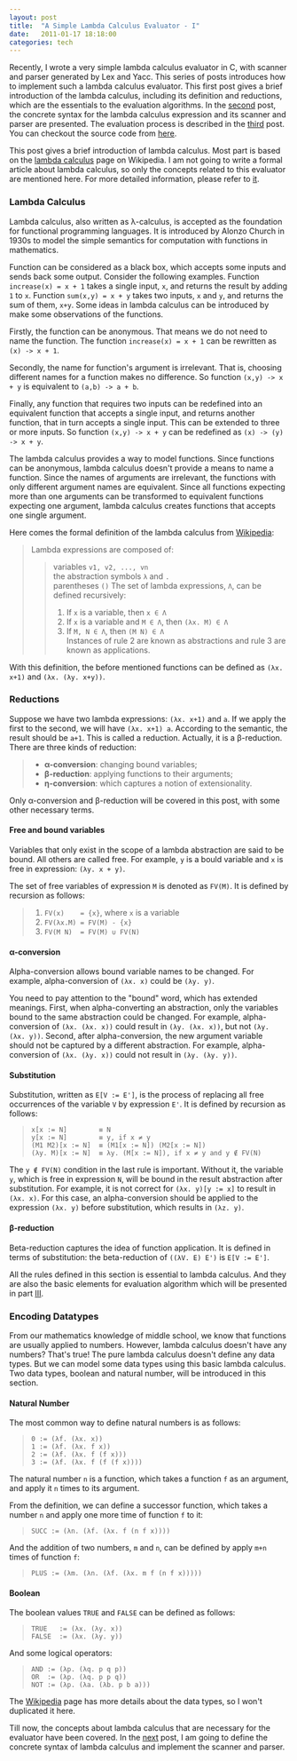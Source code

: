 ```yaml
---
layout: post
title:  "A Simple Lambda Calculus Evaluator - I"
date:   2011-01-17 18:18:00
categories: tech
---
```


Recently, I wrote a very simple lambda calculus evaluator in C, with scanner and parser generated by Lex and Yacc. This series of posts introduces how to implement such a lambda calculus evaluator. This first post gives a brief introduction of the lambda calculus, including its definition and reductions, which are the essentials to the evaluation algorithms. In the [second](/tech/2011/01/18/A-Simple-Lambda-Calculus-Evaluator-II.html) post, the concrete syntax for the lambda calculus expression and its scanner and parser are presented. The evaluation process is described in the [third](/tech/2011/01/19/A-Simple-Lambda-Calculus-Evaluator-III.html) post. You can checkout the source code from [here](https://github.com/magic003/lambda_calculus_evaluator).

This post gives a brief introduction of lambda calculus. Most part is based on the [lambda calculus](http://en.wikipedia.org/wiki/Lambda_calculus) page on Wikipedia. I am not going to write a formal article about lambda calculus, so only the concepts related to this evaluator are mentioned here. For more detailed information, please refer to [it](http://en.wikipedia.org/wiki/Lambda_calculus).

### Lambda Calculus

Lambda calculus, also written as λ-calculus, is accepted as the foundation for functional programming languages. It is introduced by Alonzo Church in 1930s to model the simple semantics for computation with functions in mathematics.

Function can be considered as a black box, which accepts some inputs and sends back some output. Consider the following examples. Function `increase(x) = x + 1` takes a single input, `x`, and returns the result by adding `1` to `x`. Function `sum(x,y) = x + y` takes two inputs, `x` and `y`, and returns the sum of them, `x+y`. Some ideas in lambda calculus can be introduced by make some observations of the functions.

Firstly, the function can be anonymous. That means we do not need to name the function. The function `increase(x) = x + 1` can be rewritten as `(x) -> x + 1`.

Secondly, the name for function's argument is irrelevant. That is, choosing different names for a function makes no difference. So function `(x,y) -> x + y` is equivalent to `(a,b) -> a + b`.

Finally, any function that requires two inputs can be redefined into an equivalent function that accepts a single input, and returns another function, that in turn accepts a single input. This can be extended to three or more inputs. So function `(x,y) -> x + y` can be redefined as `(x) -> (y) -> x + y`.

The lambda calculus provides a way to model functions. Since functions can be anonymous, lambda calculus doesn't provide a means to name a function. Since the names of arguments are irrelevant, the functions with only different argument names are equivalent. Since all functions expecting more than one arguments can be transformed to equivalent functions expecting one argument, lambda calculus creates functions that accepts one single argument.

Here comes the formal definition of the lambda calculus from [Wikipedia](http://en.wikipedia.org/wiki/Lambda_calculus):

> Lambda expressions are composed of:
> > variables `v1, v2, ..., vn`  
> > the abstraction symbols `λ` and `.`  
> > parentheses `()`
> The set of lambda expressions, `Λ`, can be defined recursively:
> > 1. If `x` is a variable, then `x ∈ Λ`  
> > 2. If `x` is a variable and `M ∈ Λ`, then `(λx. M) ∈ Λ`  
> > 3. If `M, N ∈ Λ`, then `(M N) ∈ Λ`  
> Instances of rule 2 are known as abstractions and rule 3 are known as applications.

With this definition, the before mentioned functions can be defined as `(λx. x+1)` and `(λx. (λy. x+y))`.

### Reductions

Suppose we have two lambda expressions: `(λx. x+1)` and `a`. If we apply the first to the second, we will have `(λx. x+1) a`. According to the semantic, the result should be `a+1`. This is called a reduction. Actually, it is a β-reduction. There are three kinds of reduction:

> * **α-conversion**: changing bound variables;
> * **β-reduction**: applying functions to their arguments;
> * **η-conversion**: which captures a notion of extensionality.

Only α-conversion and β-reduction will be covered in this post, with some other necessary terms.

#### Free and bound variables

Variables that only exist in the scope of a lambda abstraction are said to be bound. All others are called free. For example, `y` is a bould variable and `x` is free in expression: `(λy. x + y)`.

The set of free variables of expression `M` is denoted as `FV(M)`. It is defined by recursion as follows:

> 1. `FV(x)    = {x}`, where `x` is a variable
> 2. `FV(λx.M) = FV(M) - {x}`
> 3. `FV(M N)  = FV(M) ∪ FV(N)`
   
#### α-conversion

Alpha-conversion allows bound variable names to be changed. For example, alpha-conversion of `(λx. x)` could be `(λy. y)`.

You need to pay attention to the "bound" word, which has extended meanings. First, when alpha-converting an abstraction, only the variables bound to the same abstraction could be changed. For example, alpha-conversion of `(λx. (λx. x))` could result in `(λy. (λx. x))`, but not `(λy. (λx. y))`. Second, after alpha-conversion, the new argument variable should not be captured by a different abstraction. For example, alpha-conversion of `(λx. (λy. x))` could not result in `(λy. (λy. y))`.

#### Substitution

Substitution, written as `E[V := E']`, is the process of replacing all free occurrences of the variable `V` by expression `E'`. It is defined by recursion as follows:

> `x[x := N]        ≡ N`   
> `y[x := N]        ≡ y, if x ≠ y`   
> `(M1 M2)[x := N]  ≡ (M1[x := N]) (M2[x := N])`   
> `(λy. M)[x := N]  ≡ λy. (M[x := N]), if x ≠ y and y ∉ FV(N)`   

The `y ∉ FV(N)` condition in the last rule is important. Without it, the variable `y`, which is free in expression `N`, will be bound in the result abstraction after substitution. For example, it is not correct for `(λx. y)[y := x]` to result in `(λx. x)`. For this case, an alpha-conversion should be applied to the expression `(λx. y)` before substitution, which results in `(λz. y)`.

#### β-reduction

Beta-reduction captures the idea of function application. It is defined in terms of substitution: the beta-reduction of `((λV. E) E')` is `E[V := E']`.

All the rules defined in this section is essential to lambda calculus. And they are also the basic elements for evaluation algorithm which will be presented in part [III](/tech/2011/01/19/A-Simple-Lambda-Calculus-Evaluator-III.html).

### Encoding Datatypes

From our mathematics knowledge of middle school, we know that functions are usually applied to numbers. However, lambda calculus doesn't have any numbers? That's true! The pure lambda calculus doesn't define any data types. But we can model some data types using this basic lambda calculus. Two data types, boolean and natural number, will be introduced in this section.

#### Natural Number

The most common way to define natural numbers is as follows:

> `0 := (λf. (λx. x))`   
> `1 := (λf. (λx. f x))`   
> `2 := (λf. (λx. f (f x)))`   
> `3 := (λf. (λx. f (f (f x))))`   

The natural number `n` is a function, which takes a function `f` as an argument, and apply it `n` times to its argument.

From the definition, we can define a successor function, which takes a number `n` and apply one more time of function `f` to it:

> `SUCC := (λn. (λf. (λx. f (n f x))))`

And the addition of two numbers, `m` and `n`, can be defined by apply `m+n` times of function `f`:

> `PLUS := (λm. (λn. (λf. (λx. m f (n f x)))))`

#### Boolean

The boolean values `TRUE` and `FALSE` can be defined as follows:

> `TRUE   := (λx. (λy. x))`   
> `FALSE  := (λx. (λy. y))`   

And some logical operators:

> `AND := (λp. (λq. p q p))`   
> `OR  := (λp. (λq. p p q))`   
> `NOT := (λp. (λa. (λb. p b a)))`

The [Wikipedia](http://en.wikipedia.org/wiki/Lambda_calculus) page has more details about the data types, so I won't duplicated it here.

Till now, the concepts about lambda calculus that are necessary for the evaluator have been covered. In the [next](/tech/2011/01/18/A-Simple-Lambda-Calculus-Evaluator-II.html) post, I am going to define the concrete syntax of lambda calculus and implement the scanner and parser.
